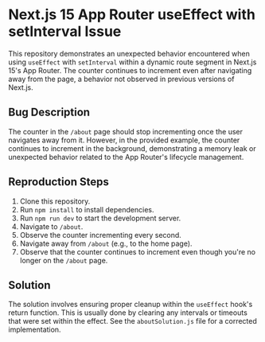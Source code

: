 # Next.js 15 App Router useEffect with setInterval Issue

This repository demonstrates an unexpected behavior encountered when using `useEffect` with `setInterval` within a dynamic route segment in Next.js 15's App Router.  The counter continues to increment even after navigating away from the page, a behavior not observed in previous versions of Next.js.

## Bug Description

The counter in the `/about` page should stop incrementing once the user navigates away from it. However, in the provided example, the counter continues to increment in the background, demonstrating a memory leak or unexpected behavior related to the App Router's lifecycle management.

## Reproduction Steps

1. Clone this repository.
2. Run `npm install` to install dependencies.
3. Run `npm run dev` to start the development server.
4. Navigate to `/about`.
5. Observe the counter incrementing every second.
6. Navigate away from `/about` (e.g., to the home page).
7. Observe that the counter continues to increment even though you're no longer on the `/about` page.

## Solution

The solution involves ensuring proper cleanup within the `useEffect` hook's return function.  This is usually done by clearing any intervals or timeouts that were set within the effect.  See the `aboutSolution.js` file for a corrected implementation.